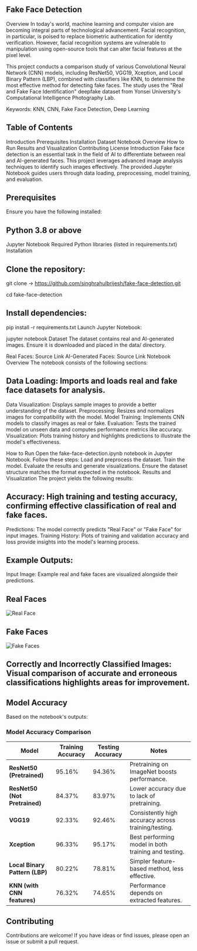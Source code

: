 ## Fake Face Detection
Overview
In today's world, machine learning and computer vision are becoming integral parts of technological advancement. Facial recognition, in particular, is poised to replace biometric authentication for identity verification. However, facial recognition systems are vulnerable to manipulation using open-source tools that can alter facial features at the pixel level.

This project conducts a comparison study of various Convolutional Neural Network (CNN) models, including ResNet50, VGG19, Xception, and Local Binary Pattern (LBP), combined with classifiers like KNN, to determine the most effective method for detecting fake faces. The study uses the "Real and Fake Face Identification" deepfake dataset from Yonsei University's Computational Intelligence Photography Lab.

Keywords: KNN, CNN, Fake Face Detection, Deep Learning

## Table of Contents
Introduction
Prerequisites
Installation
Dataset
Notebook Overview
How to Run
Results and Visualization
Contributing
License
Introduction
Fake face detection is an essential task in the field of AI to differentiate between real and AI-generated faces. This project leverages advanced image analysis techniques to identify such images effectively. The provided Jupyter Notebook guides users through data loading, preprocessing, model training, and evaluation.

## Prerequisites
Ensure you have the following installed:

## Python 3.8 or above
Jupyter Notebook
Required Python libraries (listed in requirements.txt)
Installation

## Clone the repository:
git clone -> https://github.com/singhrahulbrijesh/fake-face-detection.git

cd fake-face-detection

## Install dependencies:
pip install -r requirements.txt
Launch Jupyter Notebook:


jupyter notebook
Dataset
The dataset contains real and AI-generated images. Ensure it is downloaded and placed in the data/ directory.

Real Faces: Source Link
AI-Generated Faces: Source Link
Notebook Overview
The notebook consists of the following sections:

## Data Loading: Imports and loads real and fake face datasets for analysis.
Data Visualization: Displays sample images to provide a better understanding of the dataset.
Preprocessing: Resizes and normalizes images for compatibility with the model.
Model Training: Implements CNN models to classify images as real or fake.
Evaluation: Tests the trained model on unseen data and computes performance metrics like accuracy.
Visualization: Plots training history and highlights predictions to illustrate the model's effectiveness.

How to Run
Open the fake-face-detection.ipynb notebook in Jupyter Notebook.
Follow these steps:
Load and preprocess the dataset.
Train the model.
Evaluate the results and generate visualizations.
Ensure the dataset structure matches the format expected in the notebook.
Results and Visualization
The project yields the following results:

## Accuracy: High training and testing accuracy, confirming effective classification of real and fake faces.
Predictions: The model correctly predicts "Real Face" or "Fake Face" for input images.
Training History: Plots of training and validation accuracy and loss provide insights into the model's learning process.

## Example Outputs:
Input Image: Example real and fake faces are visualized alongside their predictions.

## Real Faces
![Real Face](https://github.com/user-attachments/assets/80f829f1-aa4a-4ada-ac55-dc2a344b6821)

## Fake Faces
![Fake Faces](https://github.com/user-attachments/assets/134fa5c2-01be-4116-ba16-706267d1d059)

## Correctly and Incorrectly Classified Images: Visual comparison of accurate and erroneous classifications highlights areas for improvement.

## Model Accuracy
Based on the notebook's outputs:


### Model Accuracy Comparison

| **Model**                      | **Training Accuracy** | **Testing Accuracy** | **Notes**                                           |
|--------------------------------|-----------------------|-----------------------|----------------------------------------------------|
| **ResNet50 (Pretrained)**      | 95.16%               | 94.36%               | Pretraining on ImageNet boosts performance.       |
| **ResNet50 (Not Pretrained)**  | 84.37%               | 83.97%               | Lower accuracy due to lack of pretraining.        |
| **VGG19**                      | 92.33%               | 92.46%               | Consistently high accuracy across training/testing.|
| **Xception**                   | 96.33%               | 95.17%               | Best performing model in both training and testing.|
| **Local Binary Pattern (LBP)** | 80.22%               | 78.81%               | Simpler feature-based method, less effective.     |
| **KNN (with CNN features)**    | 76.32%               | 74.65%               | Performance depends on extracted features.        |


## Contributing
Contributions are welcome! If you have ideas or find issues, please open an issue or submit a pull request.

